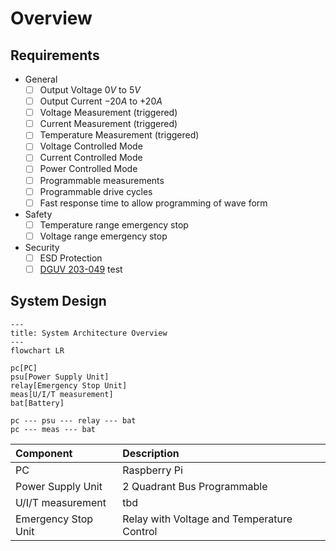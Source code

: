# Overview

## Requirements

- General
    - [ ] Output Voltage $0V$ to $5V$
    - [ ] Output Current $-20A$ to $+20A$
    - [ ] Voltage Measurement (triggered)
    - [ ] Current Measurement (triggered)
    - [ ] Temperature Measurement (triggered)
    - [ ] Voltage Controlled Mode
    - [ ] Current Controlled Mode
    - [ ] Power Controlled Mode
    - [ ] Programmable measurements
    - [ ] Programmable drive cycles
    - [ ] Fast response time to allow programming of wave form
- Safety
    - [ ] Temperature range emergency stop
    - [ ] Voltage range emergency stop
- Security
    - [ ] ESD Protection
    - [ ] [DGUV 203-049][dguv] test

[dguv]: (https://publikationen.dguv.de/widgets/pdf/download/article/829)

## System Design

```mermaid
---
title: System Architecture Overview
---
flowchart LR

pc[PC]
psu[Power Supply Unit]
relay[Emergency Stop Unit]
meas[U/I/T measurement]
bat[Battery]

pc --- psu --- relay --- bat
pc --- meas --- bat
```

| Component           | Description                                |
|:--------------------|:-------------------------------------------|
| PC                  | Raspberry Pi                               |
| Power Supply Unit   | 2 Quadrant Bus Programmable                |
| U/I/T measurement   | tbd                                        |
| Emergency Stop Unit | Relay with Voltage and Temperature Control |
